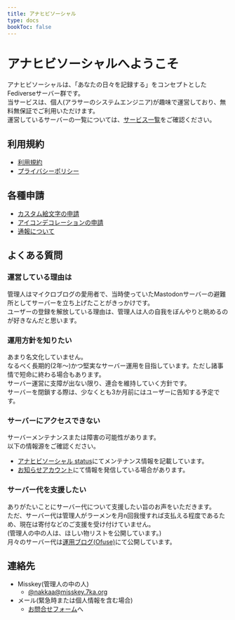 ```yaml
---
title: アナヒビソーシャル
type: docs
bookToc: false
---
```


# アナヒビソーシャルへようこそ

アナヒビソーシャルは、「あなたの日々を記録する」をコンセプトとしたFediverseサーバー群です。  
当サービスは、個人(アラサーのシステムエンジニア)が趣味で運営しており、無料無保証でご利用いただけます。  
運営しているサーバーの一覧については、[サービス一覧](/server-list)をご確認ください。

## 利用規約

- [利用規約](/rule)
- [プライバシーポリシー](/privacy)

## 各種申請

- [カスタム絵文字の申請](/procedure/emoji)
- [アイコンデコレーションの申請](/procedure/icon-deco)
- [通報について](/procedure/report)

## よくある質問

### 運営している理由は

管理人はマイクロブログの愛用者で、当時使っていたMastodonサーバーの避難所としてサーバーを立ち上げたことがきっかけです。  
ユーザーの登録を解放している理由は、管理人は人の自我をぼんやりと眺めるのが好きなんだと思います。  

### 運用方針を知りたい

あまり名文化していません。  
なるべく長期的(2年〜)かつ堅実なサーバー運用を目指しています。ただし諸事情で短命に終わる場合もあります。  
サーバー運営に支障が出ない限り、連合を維持していく方針です。  
サーバーを閉鎖する際は、少なくとも3か月前にはユーザーに告知する予定です。

### サーバーにアクセスできない

サーバーメンテナンスまたは障害の可能性があります。  
以下の情報源をご確認ください。

- [アナヒビソーシャル status](https://status.7ka.org/)にてメンテナンス情報を記載しています。
- [お知らせアカウント](https://ml.7ka.org/@anahibi)にて情報を発信している場合があります。

### サーバー代を支援したい

ありがたいことにサーバー代について支援したい旨のお声をいただきます。  
ただ、サーバー代は管理人がラーメンを月n回我慢すれば支払える程度であるため、現在は寄付などのご支援を受け付けていません。  
(管理人の中の人は、ほしい物リストを公開しています。)  
月々のサーバー代は[運用ブログ(Ofuse)](https://ofuse.me/anahibi)にて公開しています。  

## 連絡先

- Misskey(管理人の中の人)
  - [@nakkaa@misskey.7ka.org](https://misskey.7ka.org/@nakkaa)
- メール(緊急時または個人情報を含む場合)
  - [お問合せフォーム](https://contact.7ka.org)へ
